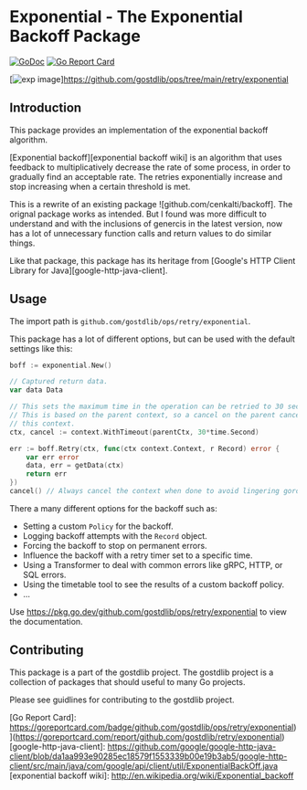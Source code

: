 # Exponential - The Exponential Backoff Package

[![GoDoc][godoc image]][godoc] [![Go Report Card](https://goreportcard.com/badge/github.com/gostdlib/ops)](https://goreportcard.com/report/github.com/gostdlib/ops)

[![exp image]]https://github.com/gostdlib/ops/tree/main/retry/exponential

## Introduction

This package provides an implementation of the exponential backoff algorithm.

[Exponential backoff][exponential backoff wiki]
is an algorithm that uses feedback to multiplicatively decrease the rate of some process,
in order to gradually find an acceptable rate.
The retries exponentially increase and stop increasing when a certain threshold is met.

This is a rewrite of an existing package ![github.com/cenkalti/backoff]. The orignal package works as intended. But I found was more difficult to understand and with the inclusions of genercis in the latest version, now has a lot of unnecessary function calls and return values to do similar things.

Like that package, this package has its heritage from [Google's HTTP Client Library for Java][google-http-java-client].

## Usage

The import path is `github.com/gostdlib/ops/retry/exponential`.

This package has a lot of different options, but can be used with the default settings like this:

```go
boff := exponential.New()

// Captured return data.
var data Data

// This sets the maximum time in the operation can be retried to 30 seconds.
// This is based on the parent context, so a cancel on the parent cancels
// this context.
ctx, cancel := context.WithTimeout(parentCtx, 30*time.Second)

err := boff.Retry(ctx, func(ctx context.Context, r Record) error {
	var err error
	data, err = getData(ctx)
	return err
})
cancel() // Always cancel the context when done to avoid lingering goroutines.
```

There a many different options for the backoff such as:

- Setting a custom `Policy` for the backoff.
- Logging backoff attempts with the `Record` object.
- Forcing the backoff to stop on permanent errors.
- Influence the backoff with a retry timer set to a specific time.
- Using a Transformer to deal with common errors like gRPC, HTTP, or SQL errors.
- Using the timetable tool to see the results of a custom backoff policy.
- ...

Use https://pkg.go.dev/github.com/gostdlib/ops/retry/exponential to view the documentation.

## Contributing

This package is a part of the gostdlib project. The gostdlib project is a collection of packages that should useful to many Go projects.

Please see guidlines for contributing to the gostdlib project.

[godoc]: https://pkg.go.dev/gostdlib/ops/retry/exponential
[godoc image]: https://godoc.org/github.com/cenkalti/backoff?status.png
[exp image]: https://github.com/gostdlib/ops/docs/imgs/backoff.webp

[Go Report Card]: https://goreportcard.com/badge/github.com/gostdlib/ops/retry/exponential)](https://goreportcard.com/report/github.com/gostdlib/retry/exponential)
[google-http-java-client]: https://github.com/google/google-http-java-client/blob/da1aa993e90285ec18579f1553339b00e19b3ab5/google-http-client/src/main/java/com/google/api/client/util/ExponentialBackOff.java
[exponential backoff wiki]: http://en.wikipedia.org/wiki/Exponential_backoff
